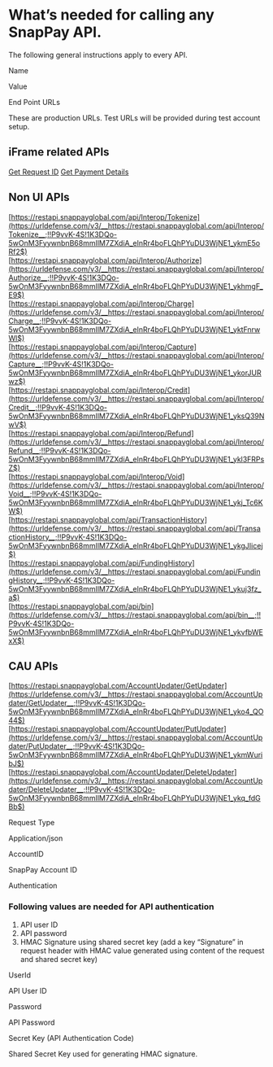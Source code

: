 # What’s needed for calling any SnapPay API.

The following general instructions apply to every API.

Name

Value

End Point URLs  
  
These are production URLs. Test URLs will be provided during test account setup.

## iFrame related APIs

[Get Request ID](../api/?type=post&path=/api/Interop/GetRequestID)
[Get Payment Details](../api/?type=post&path=/api/Interop/GetPaymentDetails)

## Non UI APIs

[https://restapi.snappayglobal.com/api/Interop/Tokenize](https://urldefense.com/v3/__https://restapi.snappayglobal.com/api/Interop/Tokenize__;!!P9vvK-4S!1K3DQo-5wOnM3FyywnbnB68mmIlM7ZXdiA_elnRr4boFLQhPYuDU3WjNE1_ykmE5oRf2$)  
[https://restapi.snappayglobal.com/api/Interop/Authorize](https://urldefense.com/v3/__https://restapi.snappayglobal.com/api/Interop/Authorize__;!!P9vvK-4S!1K3DQo-5wOnM3FyywnbnB68mmIlM7ZXdiA_elnRr4boFLQhPYuDU3WjNE1_ykhmgF_E9$)  
[https://restapi.snappayglobal.com/api/Interop/Charge](https://urldefense.com/v3/__https://restapi.snappayglobal.com/api/Interop/Charge__;!!P9vvK-4S!1K3DQo-5wOnM3FyywnbnB68mmIlM7ZXdiA_elnRr4boFLQhPYuDU3WjNE1_yktFnrwWl$)  
[https://restapi.snappayglobal.com/api/Interop/Capture](https://urldefense.com/v3/__https://restapi.snappayglobal.com/api/Interop/Capture__;!!P9vvK-4S!1K3DQo-5wOnM3FyywnbnB68mmIlM7ZXdiA_elnRr4boFLQhPYuDU3WjNE1_ykorJURwz$)  
[https://restapi.snappayglobal.com/api/Interop/Credit](https://urldefense.com/v3/__https://restapi.snappayglobal.com/api/Interop/Credit__;!!P9vvK-4S!1K3DQo-5wOnM3FyywnbnB68mmIlM7ZXdiA_elnRr4boFLQhPYuDU3WjNE1_yksQ39NwV$)  
[https://restapi.snappayglobal.com/api/Interop/Refund](https://urldefense.com/v3/__https://restapi.snappayglobal.com/api/Interop/Refund__;!!P9vvK-4S!1K3DQo-5wOnM3FyywnbnB68mmIlM7ZXdiA_elnRr4boFLQhPYuDU3WjNE1_ykl3FRPsZ$)  
[https://restapi.snappayglobal.com/api/Interop/Void](https://urldefense.com/v3/__https://restapi.snappayglobal.com/api/Interop/Void__;!!P9vvK-4S!1K3DQo-5wOnM3FyywnbnB68mmIlM7ZXdiA_elnRr4boFLQhPYuDU3WjNE1_ykj_Tc6KW$)  
[https://restapi.snappayglobal.com/api/TransactionHistory](https://urldefense.com/v3/__https://restapi.snappayglobal.com/api/TransactionHistory__;!!P9vvK-4S!1K3DQo-5wOnM3FyywnbnB68mmIlM7ZXdiA_elnRr4boFLQhPYuDU3WjNE1_ykgJIicej$)  
[https://restapi.snappayglobal.com/api/FundingHistory](https://urldefense.com/v3/__https://restapi.snappayglobal.com/api/FundingHistory__;!!P9vvK-4S!1K3DQo-5wOnM3FyywnbnB68mmIlM7ZXdiA_elnRr4boFLQhPYuDU3WjNE1_ykuj3fz_a$)  
[https://restapi.snappayglobal.com/api/bin](https://urldefense.com/v3/__https://restapi.snappayglobal.com/api/bin__;!!P9vvK-4S!1K3DQo-5wOnM3FyywnbnB68mmIlM7ZXdiA_elnRr4boFLQhPYuDU3WjNE1_ykvfbWExX$)  

## CAU APIs

[https://restapi.snappayglobal.com/AccountUpdater/GetUpdater](https://urldefense.com/v3/__https://restapi.snappayglobal.com/AccountUpdater/GetUpdater__;!!P9vvK-4S!1K3DQo-5wOnM3FyywnbnB68mmIlM7ZXdiA_elnRr4boFLQhPYuDU3WjNE1_yko4_QO44$)  
[https://restapi.snappayglobal.com/AccountUpdater/PutUpdater](https://urldefense.com/v3/__https://restapi.snappayglobal.com/AccountUpdater/PutUpdater__;!!P9vvK-4S!1K3DQo-5wOnM3FyywnbnB68mmIlM7ZXdiA_elnRr4boFLQhPYuDU3WjNE1_ykmWuribJ$)  
[https://restapi.snappayglobal.com/AccountUpdater/DeleteUpdater](https://urldefense.com/v3/__https://restapi.snappayglobal.com/AccountUpdater/DeleteUpdater__;!!P9vvK-4S!1K3DQo-5wOnM3FyywnbnB68mmIlM7ZXdiA_elnRr4boFLQhPYuDU3WjNE1_ykq_fdGBb$)

Request Type

Application/json

AccountID

SnapPay Account ID

Authentication

### Following values are needed for API authentication

1.  API user ID
2.  API password
3.  HMAC Signature using shared secret key (add a key “Signature” in request header with HMAC value generated using content of the request and shared secret key)

UserId

API User ID

Password

API Password

Secret Key (API Authentication Code)

Shared Secret Key used for generating HMAC signature.

